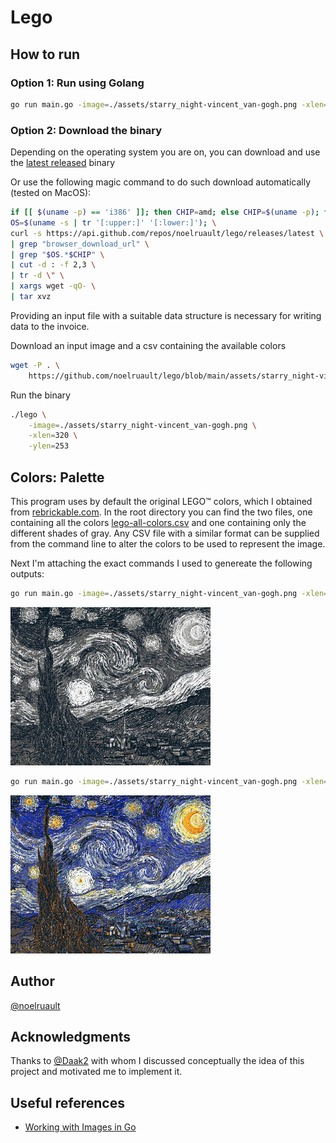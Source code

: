 # Lego

## How to run

### Option 1: Run using Golang

```bash
go run main.go -image=./assets/starry_night-vincent_van-gogh.png -xlen=320 -ylen=253
```

### Option 2: Download the binary

Depending on the operating system you are on, you can download and use the [latest released](https://github.com/noelruault/lego/releases/latest) binary

Or use the following magic command to do such download automatically (tested on MacOS):

```bash
if [[ $(uname -p) == 'i386' ]]; then CHIP=amd; else CHIP=$(uname -p); fi; \
OS=$(uname -s | tr '[:upper:]' '[:lower:]'); \
curl -s https://api.github.com/repos/noelruault/lego/releases/latest \
| grep "browser_download_url" \
| grep "$OS.*$CHIP" \
| cut -d : -f 2,3 \
| tr -d \" \
| xargs wget -qO- \
| tar xvz
```

Providing an input file with a suitable data structure is necessary for writing data to the invoice.

Download an input image and a csv containing the available colors

```bash
wget -P . \
    https://github.com/noelruault/lego/blob/main/assets/starry_night-vincent_van-gogh.png
```

Run the binary

```bash
./lego \
    -image=./assets/starry_night-vincent_van-gogh.png \
    -xlen=320 \
    -ylen=253
```

## Colors: Palette

This program uses by default the original LEGO™ colors, which I obtained from [rebrickable.com](https://rebrickable.com/downloads/).
In the root directory you can find the two files, one containing all the colors [lego-all-colors.csv](./lego-all-colors.csv) and one containing only the different shades of gray.
Any CSV file with a similar format can be supplied from the command line to alter the colors to be used to represent the image.

Next I'm attaching the exact commands I used to genereate the following outputs:

```bash
go run main.go -image=./assets/starry_night-vincent_van-gogh.png -xlen=320 -ylen=253 -colors=./lego-grayscale.csv
```

![output image using a greyscale version of LEGO colors](./examples/grayscale-starry_night-vincent_van-gogh.png)

```bash
go run main.go -image=./assets/starry_night-vincent_van-gogh.png -xlen=320 -ylen=253 -colors=./lego-all-colors.csv
```

![output image using all existing LEGO colors](./examples/all_colors-starry_night-vincent_van-gogh.png)

## Author

[@noelruault](https://noel.engineer)

## Acknowledgments

Thanks to [@Daak2](https://github.com/Daak2) with whom I discussed conceptually the idea of this project and motivated me to implement it.

## Useful references

* [Working with Images in Go](https://www.devdungeon.com/content/working-images-go)

